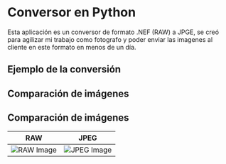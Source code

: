# Conversor en Python
Esta aplicación es un conversor de formato .NEF (RAW) a JPGE, se creó para agilizar mi trabajo como fotografo y poder enviar las imagenes al cliente en este formato en menos de un día.


## Ejemplo de la conversión

## Comparación de imágenes

## Comparación de imágenes

| RAW                  | JPEG                  |
| -------------------- | --------------------- |
| ![RAW Image](https://drive.google.com/file/d/1C3PeFnLGWrLxQTCkQ2YJf5A5Lh5Fkn3N/view?usp=sharing) | ![JPEG Image](URL-de-imagen-JPEG) |


